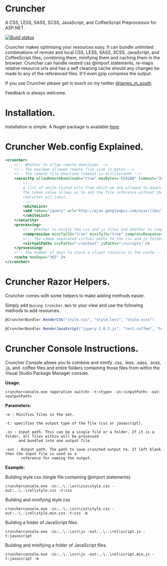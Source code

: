 ﻿		
Cruncher
=========

A CSS, LESS, SASS, SCSS, JavaScript, and CoffeeScript Preprocessor for ASP.NET.

[![Build status](https://ci.appveyor.com/api/projects/status/57f2i9iij1i5nun9?svg=true)](https://ci.appveyor.com/project/JamesSouth/cruncher)

Cruncher makes optimising your resources easy. It can bundle unlimited combinations of remote and local CSS, LESS, SASS, SCSS, JavaScript, and CoffeeScript files;
combining them, minifying them and caching them in the browser. Cruncher can handle nested css @import statements, re-maps relative resource urls and has a self cleaning 
cache should any changes be made to any of the referenced files.
It'll even gzip compress the output.  

If you use Cruncher please get in touch on my twitter [@james_m_south](https://twitter.com/james_m_south).

Feedback is always welcome.

Installation.
===============================
Installation is simple. A Nuget package is available [here][1]. 

  [1]: https://nuget.org/packages/Cruncher/


Cruncher Web.config Explained.
===============================

``` xml
<cruncher>
	<!-- Whether to allow remote downloads -->
	<!-- The maximum allowed remote file size in bytes -->
	<!-- The remote file download timeout in milliseconds -->
	<security allowRemoteDownloads="true" maxBytes="524288" timeout="300000">
		<!--
		A list of white-listed urls from which we are allowed to download and process remote files.
		The token value allows us to add the file reference without the risk of hitting IEs 1024 
		character url limit.
		-->
		<whiteList>
		<add token="jquery" url="http://ajax.googleapis.com/ajax/libs/jquery/2.0.3/jquery.js" />
		</whiteList>
	</security>
	<processing>
		<!-- Whether to minify the css and js files and whether to compress the http response using gzip.-->
		<compression minifyCSS="true" minifyJS="true" compressResponse="true" />
		<!-- The comma separated virtual paths to the css and js folders.-->
		<virtualPaths cssPaths="~/content" jsPaths="~/scripts" />
	</processing>
	<!-- The number of days to store a client resource in the cache. -->
	<cache maxDays="365" />
</cruncher>
```

		
Cruncher Razor Helpers.
=======================

Cruncher comes with some helpers to make adding methods easier.

Simply add `@using Cruncher.Web` to your view and use the following methods to add resources.

``` csharp
@CruncherBundler.RenderCSS("style.css", "style.less", "style.scss")

@CruncherBundler.RenderJavaScript("jquery-2.0.3.js", "test.coffee", "test.js")
```

Cruncher Console Instructions.
==============================

Cruncher Console allows you to combine and minify .css, .less, .sass, .scss, .js, and .coffee files and entire folders containing those 
files from within the Visual Studio Package Manager console.

**Usage:**

    cruncherconsole.exe <operation switch> -t:<type> -in:<inputPath> -out:<outputPath>

**Parameters:**

	-m : Minifies files in the set.

	-t: specifies the output type of the file (css or javascript).
  
	-in : Input path. This can be a single file or a folder. If it is a folder, all files within will be processed 
	      and bundled into one output file.

	-out : Output path. The path to save crunched output to. If left blank then the input file is used as a 
	       reference for naming the output.

**Example:**

Building style.css (single file containing @import statements)
    
    cruncherconsole.exe -in:..\..\src\css\style.css -out:..\..\rel\style.css -t:css 

Building and minifying style.css
    
	cruncherconsole.exe -in:..\..\src\css\style.css -out:..\..\rel\style.min.css -t:css -m

Building a folder of JavaScript files.

    cruncherconsole.exe -in:..\..\src\js -out:..\..\rel\script.js -t:javascript 

Building and minifying a folder of JavaScript files.

    cruncherconsole.exe -in:..\..\src\js -out:..\..\rel\script.min.js -t:javascript -m
